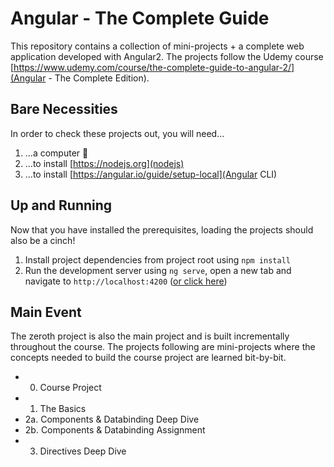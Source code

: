 # Angular - The Complete Guide
This repository contains a collection of mini-projects + a complete web application developed with Angular2.
The projects follow the Udemy course [https://www.udemy.com/course/the-complete-guide-to-angular-2/](Angular - The Complete Edition).

## Bare Necessities
In order to check these projects out, you will need...
1. ...a computer 🥁
2. ...to install [https://nodejs.org](nodejs)
3. ...to install [https://angular.io/guide/setup-local](Angular CLI)

## Up and Running
Now that you have installed the prerequisites, loading the projects should also be a cinch!
1. Install project dependencies from project root using `npm install` 
2. Run the development server using `ng serve`, open a new tab and navigate to `http://localhost:4200` (<a href="http://localhost:4200" target="_blank">or click here</a>)

## Main Event
The zeroth project is also the main project and is built incrementally throughout the course. The projects following are mini-projects
where the concepts needed to build the course project are learned bit-by-bit.
* 0. Course Project
* 1. The Basics
* 2a. Components & Databinding Deep Dive
* 2b. Components & Databinding Assignment
* 3. Directives Deep Dive
